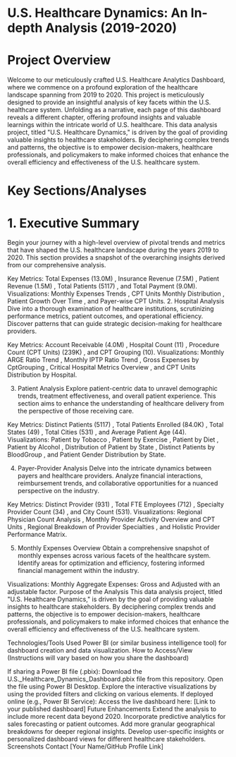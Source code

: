 # U.S. Healthcare Dynamics: An In-depth Analysis (2019-2020)
# Project Overview
Welcome to our meticulously crafted U.S. Healthcare Analytics Dashboard, where we commence on a profound exploration of the healthcare landscape spanning from 2019 to 2020. This project is meticulously designed to provide an insightful analysis of key facets within the U.S. healthcare system.  Unfolding as a narrative, each page of this dashboard reveals a different chapter, offering profound insights and valuable learnings within the intricate world of U.S. healthcare.  This data analysis project, titled "U.S. Healthcare Dynamics," is driven by the goal of providing valuable insights to healthcare stakeholders.  By deciphering complex trends and patterns, the objective is to empower decision-makers, healthcare professionals, and policymakers to make informed choices that enhance the overall efficiency and effectiveness of the U.S. healthcare system. 



# Key Sections/Analyses
# 1. Executive Summary
Begin your journey with a high-level overview of pivotal trends and metrics that have shaped the U.S. healthcare landscape during the years 2019 to 2020.  This section provides a snapshot of the overarching insights        derived from our comprehensive analysis. 

Key Metrics: Total Expenses (13.0M) , Insurance Revenue (7.5M) , Patient Revenue (1.5M) , Total Patients (5117) , and Total Payment (9.0M).
Visualizations: Monthly Expenses Trends , CPT Units Monthly Distribution , Patient Growth Over Time , and Payer-wise CPT Units.
2. Hospital Analysis
Dive into a thorough examination of healthcare institutions, scrutinizing performance metrics, patient outcomes, and operational efficiency.  Discover patterns that can guide strategic decision-making for healthcare providers. 


Key Metrics: Account Receivable (4.0M) , Hospital Count (11) , Procedure Count (CPT Units) (239K) , and CPT Grouping (10).
Visualizations: Monthly ARGE Ratio Trend , Monthly IPTP Ratio Trend , Gross Expenses by CptGrouping , Critical Hospital Metrics Overview , and CPT Units Distribution by Hospital.

3. Patient Analysis
Explore patient-centric data to unravel demographic trends, treatment effectiveness, and overall patient experience.  This section aims to enhance the understanding of healthcare delivery from the perspective of those receiving care. 


Key Metrics: Distinct Patients (5117) , Total Patients Enrolled (84.0K) , Total States (49) , Total Cities (531) , and Average Patient Age (44).
Visualizations: Patient by Tobacco , Patient by Exercise , Patient by Diet , Patient by Alcohol , Distribution of Patient by State , Distinct Patients by BloodGroup , and Patient Gender Distribution by State.

4. Payer-Provider Analysis
Delve into the intricate dynamics between payers and healthcare providers.  Analyze financial interactions, reimbursement trends, and collaborative opportunities for a nuanced perspective on the industry. 


Key Metrics: Distinct Provider (931) , Total FTE Employees (712) , Specialty Provider Count (34) , and City Count (531).
Visualizations: Regional Physician Count Analysis , Monthly Provider Activity Overview and CPT Units , Regional Breakdown of Provider Specialties , and Holistic Provider Performance Matrix.


5. Monthly Expenses Overview
Obtain a comprehensive snapshot of monthly expenses across various facets of the healthcare system.  Identify areas for optimization and efficiency, fostering informed financial management within the industry. 


Visualizations: Monthly Aggregate Expenses: Gross and Adjusted  with an adjustable factor. 
Purpose of the Analysis
This data analysis project, titled "U.S. Healthcare Dynamics," is driven by the goal of providing valuable insights to healthcare stakeholders.  By deciphering complex trends and patterns, the objective is to empower decision-makers, healthcare professionals, and policymakers to make informed choices that enhance the overall efficiency and effectiveness of the U.S. healthcare system. 

Technologies/Tools Used
Power BI (or similar business intelligence tool) for dashboard creation and data visualization.
How to Access/View
(Instructions will vary based on how you share the dashboard)

If sharing a Power BI file (.pbix):
Download the U.S._Healthcare_Dynamics_Dashboard.pbix file from this repository.
Open the file using Power BI Desktop.
Explore the interactive visualizations by using the provided filters and clicking on various elements.
If deployed online (e.g., Power BI Service):
Access the live dashboard here: [Link to your published dashboard]
Future Enhancements
Extend the analysis to include more recent data beyond 2020.
Incorporate predictive analytics for sales forecasting or patient outcomes.
Add more granular geographical breakdowns for deeper regional insights.
Develop user-specific insights or personalized dashboard views for different healthcare stakeholders.
Screenshots
Contact
[Your Name/GitHub Profile Link]
